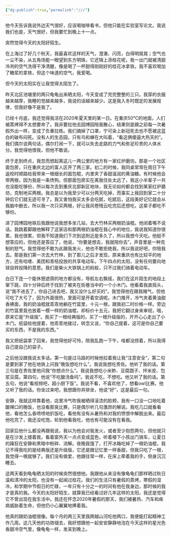 ```yaml
---
{"dg-publish":true,"permalink":"///"}
---
```



他今天告诉我说外边天气很好，应该喝咖啡看书，但他只能在实验室写论文。我说我们也是，天气很好，但我要忙到晚上十一点。

突然觉得今天的太阳好陌生。

在上海过了好几个秋天，我最喜欢这样的天气，澄澈、闪亮，白得明晃晃；空气也一尘不染，从五角场能一眼望到东方明珠，它还锦上添桂花呢，我一出门就被清甜冷冽的空气洗得干净清醒，像是喝了一杯甜得刚刚好的桂花冰拿铁。我不喜欢喝加了糖浆的拿铁，但这个味道的空气，我爱喝。

但今天的太阳实在让我觉得太陌生了。

昨天北区池塘里的两只龟龟出来晒太阳，今天变成了完完整整的三只。我穿的衣服越来越厚，我睡的觉越来越多，我说的话越来越少。这是我入冬时既定的发展规律，但我好像不是我了。

已经十月底，我还觉得我活在2020年夏天里的某一日。在重庆50℃的地面，人们被蒸烤得不太想要命了。我非要拉他去园博园陪我散心，结果则是跟之前每一次暑假外出一样，变成了负重拉练。我们摘掉了口罩，宁可染上新冠死去也不愿被这蓝白的破布闷死。没有人的生态园，只有鸟和蝉在大叫着，“看这俩傻逼大热天的”。我们偶尔说两句话，偶尔打闹一下，就可以失去走路的力气和弥足珍贵的人体水分。我觉得他恨我，但他不敢说。

终于走到终点，我忽而想起离这儿一两公里的地方有一家红炉磨坊。那是一个社区面包房，只在重庆北边的富人区开了两三家。初二的时候，我同桌常常在周日下午返校时顺路给我带来一根细长的面包棍，内里夹了香甜温润的黄油糖。有时候他会带两根，因为我是一条馋狗。但那面包房实在离我住处太远了，我这小半辈子一共也没能吃够份，所以每次去到重庆北部新区地块，我无论如何都会找到某家红炉磨坊，克制地买两根。我总是以为我至少可以分两天吃掉，而事实上我回到家二十分钟后它们就无迹可寻了。我又害怕我买太多会吃腻，吃腻后，这段美好记忆就会从我脑中删去，所以我一次只买两根，好让我风卷残云吃完后还想吃，这辈子都吃不够份。

进了园博园地铁后我跟他说我想多坐几站，去大竹林买两根奶油棍。他闭着嘴不说话。我跳着脚跟他解释了这家店和那两根奶油棍在我心中的地位，我说我知道你很累，我也很累，但我不知道我们下次到这附近是多久了，所以我想今天吃。他挺不想答应的，但他还是答应了，他说，“你要是想去，我就陪你去”，声音里是一种克制的怒气。我觉得他不敢为此跟我发火，他也不敢拒绝我，所以我说好吧，你陪我去。那是我们第一次去大竹林，到了那儿之后才发现，原来重庆也有比较平的地方，还有哈喽、美团和青桔投放的共享电动车。下午四点的太阳，没有任何要向地球自转投降的意思。我们是柴火大铁锅上的蚂蚁，只不过我们骑着电动车。

白日下连一个能休憩遮荫的地方都没有，导航左右飘摇，我们在这片陌生的地段上窜下跳，四十分钟后终于找到了被夹在街巷当中的一个小木门。他看着我直摇头，说“我不进去了，你自己进去吧，我又没什么好买的”。我觉得他在跟我赌气，但他可吃了大亏了，因为外面很热，里面可是开着空调呢。木门推开，冷气夹着黄油甜香拂面，我的奶油棍就乖乖地躺在竹篮里，十元一根，跟我初二时价格一样。旁边的竹篮里竟也放着一模一样的奶油棍，却标价十五元，我把它翻过身来审视，哦，原来它是“升级版”。我买了一根经典版的，买了一根升级版的，开开心心走出了小木门。纸袋给他提着，他乖乖地接过，转念又说，“你自己提着，这可是你自己要买的东西，不是我的东西。”

我又把纸袋拿了回来，我觉得他好可怜，陪我乱跑一下午，啥都没捞着，所以我得自己提自己的袋子。

之后他没跟我说太多话。第一句是过马路的时候他拉着我让我“注意安全”，第二句是要到家了他在地铁上问我“晚饭想吃什么”。我说我想吃贵佐。他听了我的话。第三句是在贵佐里他问我“你想点什么”。我说我想吃小米鲊、豆腐圆子、拌米皮、包浆豆腐。第四句，他说“不吃酸汤鱼吗”。我说不吃，不想吃。他又听了我的话。第五句，他说“看视频吧，超小厨下饭”。我说不看，不喜欢他了，想看owl比赛。他又听了我的话。你坐过来吧，我想跟你并排坐，他说“好”，这是最后一句。

安静，我就这样靠着他，店里冷气吹我被晒得滚烫的脸颊，我有一口没一口地吃着酸辣口的晚饭，也没看那臭比赛，只是偶尔听几句激昂的解说。我吃几口就看看他，看他怎么香喷喷地扒饭吃，看他有没有从暑热和对我的愤恨中解脱出来。最后他吃完了，我还没吃饱，轮到他看我吃，他也有可能没有在看我。

回家后他什么都没再跟我说，我以为他会对我发火，或者至少抱怨两句，但他就只是在沙发上搂着我，看着窗外天一点点变成蓝色，听着楼下小孩出门骑车，让夏日的躁狂在安静和黑暗中粉碎、消解。夜晚我饿了，打开冰箱吃掉了一根奶油棍，我记不得我吃的是经典版还是升级版，它还是跟记忆里一样香甜，但我只吃了一根，我觉得一根就够了。我们没有做爱，他跟往常一样，在床上牵着我的手，侧身沉沉睡去。

这两天看到龟龟晒太阳的时候突然很想他。我跟他从来没有像龟龟们那样晒过秋日温和清冷的太阳，也没有一起闻过桂花。我们的生活只有暑假的蒸烤，寒假的湿冷，和学期中节假日的忙碌，一年只有十分之一的时间有他在我身边，那时候的我才是真的我。今天的太阳好陌生，就算我已经看过好几年这样的太阳，我还是觉得它不曾出现在我生活中。我还在怀念2020年暑假的那天，我们被暑热、汽车和疾病威胁着生命，但他仍小心翼翼地捧着我。

他真的跟奶油棍很像。每个月的两三天里我跨越山河吃他两口，我便能打起精神工作几周。这几天他的功效褪去，我好想跟他一起安安静静地泡在今天这样的星光色香甜冷空气里，像龟龟一样，发呆到晚上。